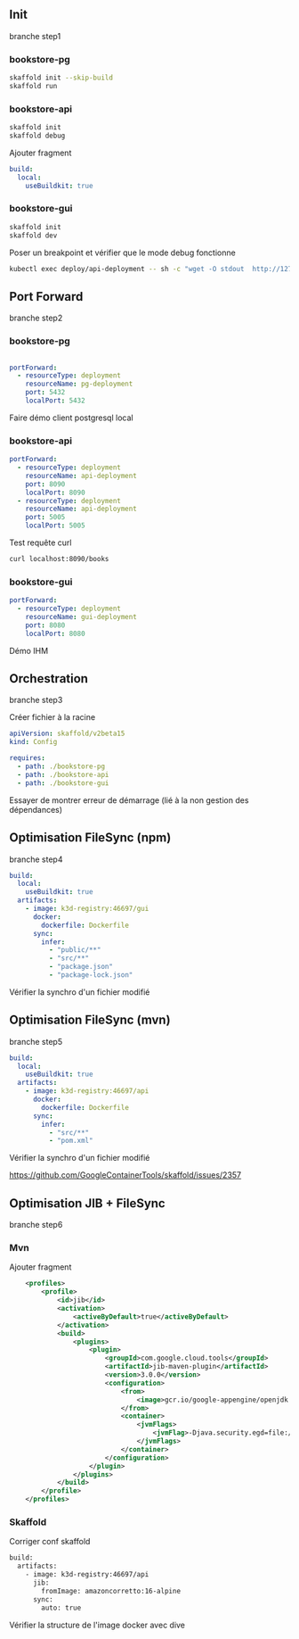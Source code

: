 ## Init

branche step1

### bookstore-pg

```bash
skaffold init --skip-build
skaffold run
```

### bookstore-api

```bash
skaffold init
skaffold debug
```

Ajouter fragment

```yaml
build:
  local:
    useBuildkit: true
```

### bookstore-gui

```bash
skaffold init
skaffold dev
```

Poser un breakpoint et vérifier que le mode debug fonctionne

```bash 
kubectl exec deploy/api-deployment -- sh -c "wget -O stdout  http://127.0.0.1:8090/books; cat stdout"
```

## Port Forward 

branche step2

### bookstore-pg 

```yaml 

portForward:
  - resourceType: deployment
    resourceName: pg-deployment
    port: 5432
    localPort: 5432
```

Faire démo client postgresql local

### bookstore-api 

```yaml 
portForward:
  - resourceType: deployment
    resourceName: api-deployment
    port: 8090
    localPort: 8090
  - resourceType: deployment
    resourceName: api-deployment
    port: 5005
    localPort: 5005
```

Test requête curl

```bash
curl localhost:8090/books
```

### bookstore-gui


```yaml 
portForward:
  - resourceType: deployment
    resourceName: gui-deployment
    port: 8080
    localPort: 8080
```

Démo IHM

## Orchestration

branche step3

Créer fichier à la racine

```yaml
apiVersion: skaffold/v2beta15
kind: Config

requires:
  - path: ./bookstore-pg
  - path: ./bookstore-api
  - path: ./bookstore-gui
```

Essayer de montrer erreur de démarrage (lié à la non gestion des dépendances)

## Optimisation FileSync (npm)

branche step4

```yaml
build:
  local:
    useBuildkit: true
  artifacts:
    - image: k3d-registry:46697/gui
      docker:
        dockerfile: Dockerfile
      sync:
        infer:
          - "public/**"
          - "src/**"
          - "package.json"
          - "package-lock.json"
```

Vérifier la synchro d'un fichier modifié

## Optimisation FileSync (mvn)

branche step5

```yaml
build:
  local:
    useBuildkit: true
  artifacts:
    - image: k3d-registry:46697/api
      docker:
        dockerfile: Dockerfile
      sync:
        infer:
          - "src/**"
          - "pom.xml"
```

Vérifier la synchro d'un fichier modifié

https://github.com/GoogleContainerTools/skaffold/issues/2357

## Optimisation JIB + FileSync

branche step6

### Mvn
Ajouter fragment

```xml
    <profiles>
        <profile>
            <id>jib</id>
            <activation>
                <activeByDefault>true</activeByDefault>
            </activation>
            <build>
                <plugins>
                    <plugin>
                        <groupId>com.google.cloud.tools</groupId>
                        <artifactId>jib-maven-plugin</artifactId>
                        <version>3.0.0</version>
                        <configuration>
                            <from>
                                <image>gcr.io/google-appengine/openjdk:8</image>
                            </from>
                            <container>
                                <jvmFlags>
                                    <jvmFlag>-Djava.security.egd=file:/dev/./urandom</jvmFlag>
                                </jvmFlags>
                            </container>
                        </configuration>
                    </plugin>
                </plugins>
            </build>
        </profile>
    </profiles>

```

### Skaffold


Corriger conf skaffold

```xml
build:
  artifacts:
    - image: k3d-registry:46697/api
      jib:
        fromImage: amazoncorretto:16-alpine
      sync:
        auto: true

```

Vérifier la structure de l'image docker avec dive

